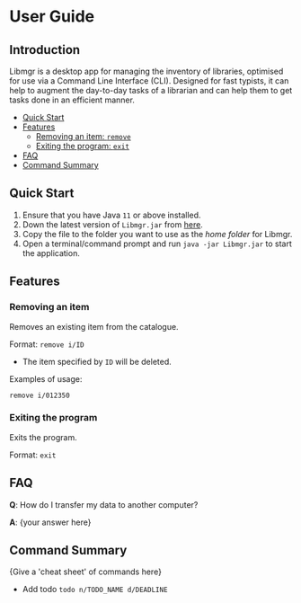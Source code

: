 # User Guide

## Introduction

Libmgr is a desktop app for managing the inventory of libraries, optimised for use via a Command Line Interface (CLI).
Designed for fast typists, it can help to augment the day-to-day tasks of a librarian and can help them to get tasks
done in an efficient manner.

- [Quick Start](#Quick-Start)
- [Features](#Features)
  - [Removing an item: `remove`](#Removing-an-item)
  - [Exiting the program: `exit`](#Exiting-the-program)
- [FAQ](#FAQ)
- [Command Summary](#Command-Summary)

## Quick Start

1. Ensure that you have Java `11` or above installed.
2. Down the latest version of `Libmgr.jar` from [here](https://github.com/AY2122S1-CS2113-T16-1/tp/releases).
3. Copy the file to the folder you want to use as the _home folder_ for Libmgr.
4. Open a terminal/command prompt and run `java -jar Libmgr.jar` to start the application.

## Features

### Removing an item
Removes an existing item from the catalogue.

Format: `remove i/ID`

* The item specified by `ID` will be deleted.

Examples of usage:

`remove i/012350`

### Exiting the program
Exits the program.

Format: `exit`

## FAQ

**Q**: How do I transfer my data to another computer? 

**A**: {your answer here}

## Command Summary

{Give a 'cheat sheet' of commands here}

* Add todo `todo n/TODO_NAME d/DEADLINE`
